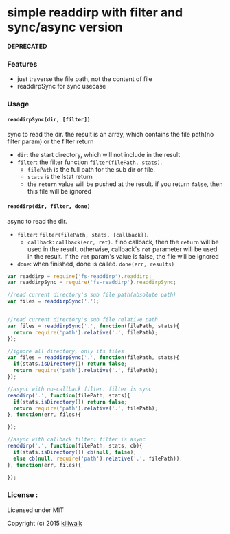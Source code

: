 simple readdirp with filter and sync/async version
=================================

**DEPRECATED**

### Features

* just traverse the file path, not the content of file
* readdirpSync for sync usecase

### Usage

#### `readdirpSync(dir, [filter])`

sync to read the dir. the result is an array, which contains the file path(no filter param) or the filter return

* `dir`: the start directory, which will not include in the result
* `filter`: the filter function `filter(filePath, stats)`. 
    * `filePath` is the full path for the sub dir or file. 
    * `stats` is the lstat return
    * the `return` value will be pushed at the result. if you return `false`, then this file will be ignored


#### `readdirp(dir, filter, done)`

async to read the dir.

* `filter`: `filter(filePath, stats, [callback])`. 
    * `callback`: `callback(err, ret)`. if no callback, then the `return` will be used in the result. otherwise, callback's `ret` parameter will be used in the result. if the `ret` param's value is false, the file will be ignored
* `done`: when finished, done is called. `done(err, results)`

```js
var readdirp = require('fs-readdirp').readdirp;
var readdirpSync = require('fs-readdirp').readdirpSync;

//read current directory's sub file path(absolute path)
var files = readdirpSync('.');


//read current directory's sub file relative path
var files = readdirpSync('.', function(filePath, stats){
  return require('path').relative('.', filePath);
});

//ignore all directory, only its files
var files = readdirpSync('.', function(filePath, stats){
  if(stats.isDirectory()) return false;
  return require('path').relative('.', filePath);
});

//async with no-callback filter: filter is sync
readdirp('.', function(filePath, stats){
  if(stats.isDirectory()) return false;
  return require('path').relative('.', filePath);
}, function(err, files){

});

//async with callback filter: filter is async
readdirp('.', function(filePath, stats, cb){
  if(stats.isDirectory()) cb(null, false);
  else cb(null, require('path').relative('.', filePath));
}, function(err, files){

});
```

### License :

Licensed under MIT

Copyright (c) 2015 [kiliwalk](https://github.com/kiliwalk)
